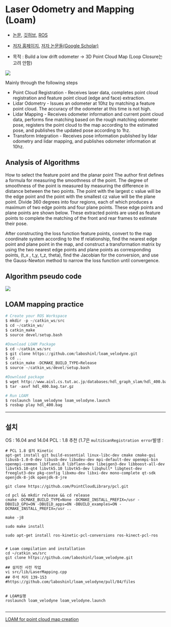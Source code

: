 # Laser Odometry and Mapping (Loam)

- [논문](https://www.ri.cmu.edu/pub_files/2014/7/Ji_LidarMapping_RSS2014_v8.pdf), [깃허브](https://github.com/laboshinl/loam_velodyne), [ROS](http://wiki.ros.org/loam_velodyne)
- [저자 홈페이지](https://frc.ri.cmu.edu/~zhangji/), [저자 논문들(Google Scholar)](https://scholar.google.de/citations?user=h-k8LTIAAAAJ&hl=zh-CN&oi=sra)





- 목적 :  Build a low drift odometer -> 3D Point Cloud Map (Loop Closure는 고려 안함)


![](https://i.imgur.com/ENEOPGp.png)

Mainly through the following steps

- Point Cloud Registration - Receives laser data, completes point cloud registration and feature point cloud (edge ​​and face) extraction.
- Lidar Odometry - Issues an odometer at 10hz by matching a feature point cloud. The accuracy of the odometer at this time is not high.
- Lidar Mapping - Receives odometer information and current point cloud data, performs fine matching based on the rough matching odometer pose, registers the point cloud to the map according to the estimated pose, and publishes the updated pose according to 1hz.
- Transform Integration - Receives pose information published by lidar odometry and lidar mapping, and publishes odometer information at 10hz.




## Analysis of Algorithms
How to select the feature point and the planar point 
The author first defines a formula for measuring the smoothness of the point. The degree of smoothness of the point is measured by measuring the difference in distance between the two points. The point with the largest c value will be the edge point and the point with the smallest cz value will be the plane point. Divide 360 ​​degrees into four regions, each of which produces a maximum of two edge points and four plane points. These edge points and plane points are shown below. 
These extracted points are used as feature points to complete the matching of the front and rear frames to estimate their pose.

After constructing the loss function feature points, convert to the map coordinate system according to the tf relationship, find the nearest edge point and plane point in the map, and construct a transformation matrix by using the two nearest edge points and plane points as corresponding points, (t_x , t_y, t_z, theta), find the Jacobian for the conversion, and use the Gauss-Newton method to narrow the loss function until convergence.

## Algorithm pseudo code

![](https://img-blog.csdnimg.cn/2019040218251192.png?x-oss-process=image/watermark,type_ZmFuZ3poZW5naGVpdGk,shadow_10,text_aHR0cHM6Ly9ibG9nLmNzZG4ubmV0L0ZvdXJpZXJfTGVnZW5k,size_16,color_FFFFFF,t_70)


## LOAM mapping practice

```python
# Create your ROS Workspace
$ mkdir -p ~/catkin_ws/src
$ cd ~/catkin_ws/
$ catkin_make
$ source devel/setup.bash

#Download LOAM Package
$ cd ~/catkin_ws/src
$ git clone https://github.com/laboshinl/loam_velodyne.git 
$ cd ..
$ catkin_make -DCMAKE_BUILD_TYPE=Release
$ source ~/catkin_ws/devel/setup.bash     

#Download package
$ wget http://www.aisl.cs.tut.ac.jp/databases/hdl_graph_slam/hdl_400.bag.tar.gz
$ tar -axvf hdl_400.bag.tar.gz

# Run LOAM
$ roslaunch loam_velodyne loam_velodyne.launch
$ rosbap play hdl_400.bag

```

---
## 설치 

OS : 16.04 and 14.04
PCL : 1.8 추천 (1.7은 `multiScanRegistration error`발생 : 

```
# PCL 1.8 설치 Kinetic
apt-get install git build-essential linux-libc-dev cmake cmake-gui libusb-1.0-0-dev libusb-dev libudev-dev mpi-default-dev openmpi-bin openmpi-common libflann1.8 libflann-dev libeigen3-dev libboost-all-dev libvtk5.10-qt4 libvtk5.10 libvtk5-dev libqhull* libgtest-dev freeglut3-dev pkg-config libxmu-dev libxi-dev mono-complete qt-sdk openjdk-8-jdk openjdk-8-jre

git clone https://github.com/PointCloudLibrary/pcl.git

cd pcl && mkdir release && cd release
cmake -DCMAKE_BUILD_TYPE=None -DCMAKE_INSTALL_PREFIX=/usr -DBUILD_GPU=ON -DBUILD_apps=ON -DBUILD_examples=ON -DCMAKE_INSTALL_PREFIX=/usr ..

make -j8
sudo make install

sudo apt-get install ros-kinetic-pcl-conversions ros-kinect-pcl-ros


# Loam compilation and installation
cd ~/catkin_ws/src
git clone https://github.com/laboshinl/loam_velodyne.git

## 설치전 사전 작업 
vi src/lib/LaserMapping.cpp
## 주석 처리 139-153 #https://github.com/laboshinl/loam_velodyne/pull/84/files


# LOAM실행 
roslaunch loam_velodyne loam_velodyne.launch


```

---




[LOAM for point cloud map creation](https://blog.csdn.net/fourier_legend/article/details/88933443)